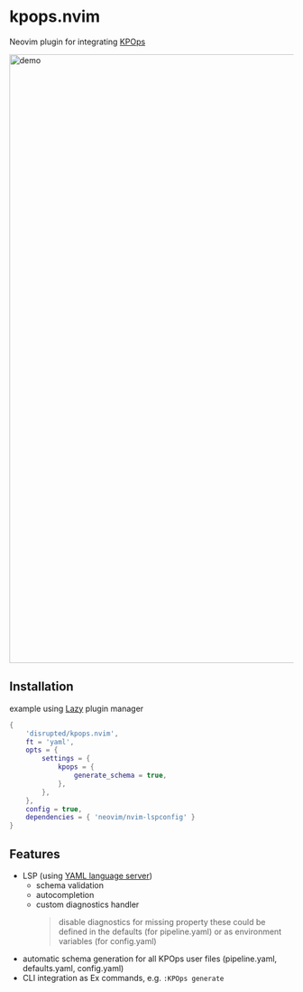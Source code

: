 # kpops.nvim

Neovim plugin for integrating [KPOps](https://github.com/bakdata/kpops)

<img width="1078" alt="demo" src="https://github.com/disrupted/kpops.nvim/assets/4771462/53888675-d0f1-4297-8441-4d42887fafef">

## Installation

example using [Lazy](https://github.com/folke/lazy.nvim) plugin manager

```lua
{
    'disrupted/kpops.nvim',
    ft = 'yaml',
    opts = {
        settings = {
            kpops = {
                generate_schema = true,
            },
        },
    },
    config = true,
    dependencies = { 'neovim/nvim-lspconfig' }
}
```

## Features

- LSP (using [YAML language server](https://github.com/redhat-developer/yaml-language-server))
  - schema validation
  - autocompletion
  - custom diagnostics handler
    > disable diagnostics for missing property
    > these could be defined in the defaults (for pipeline.yaml)
    > or as environment variables (for config.yaml)
- automatic schema generation for all KPOps user files (pipeline.yaml, defaults.yaml, config.yaml)
- CLI integration as Ex commands, e.g. `:KPOps generate`
